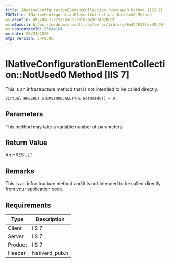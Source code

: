 ```yaml
---
title: INativeConfigurationElementCollection::NotUsed0 Method [IIS 7]
TOCTitle: INativeConfigurationElementCollection::NotUsed0 Method
ms:assetid: 49370a61-2252-45cb-98f0-8c9074028c0f
ms:mtpsurl: https://msdn.microsoft.com/en-us/library/Ee424817(v=VS.90)
ms:contentKeyID: 23044164
ms.date: 05/24/2010
mtps_version: v=VS.90
---
```


# INativeConfigurationElementCollection::NotUsed0 Method \[IIS 7\]

This is an infrastructure method that is not intended to be called directly.

    virtual HRESULT STDMETHODCALLTYPE NotUsed0() = 0;

## Parameters

This method may take a variable number of parameters.

## Return Value

An HRESULT.

## Remarks

This is an infrastructure method and it is not intended to be called directly from your application code.

## Requirements

| Type | Description |
| --- | --- |
| Client | IIS 7 |
| Server | IIS 7 |
| Product | IIS 7 |
| Header | Nativerd_pub.h |

